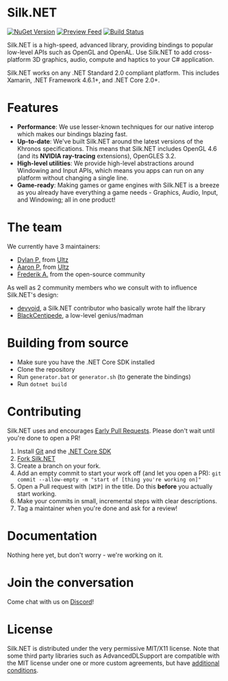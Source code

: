 # Silk.NET
[![NuGet Version](https://img.shields.io/nuget/v/Silk.NET.OpenGL)](https://nuget.org/packages?q=Silk.NET) [![Preview Feed](https://img.shields.io/badge/nuget-experimental%20feed-yellow)](https://dev.azure.com/UltzLimited/Silk.NET/_packaging?_a=feed&feed=Experimental) [![Build Status](https://dev.azure.com/UltzLimited/Silk.NET/_apis/build/status/Ultz.Silk.NET?branchName=master)](https://dev.azure.com/UltzLimited/Silk.NET/_build/latest?definitionId=2&branchName=master)

Silk.NET is a high-speed, advanced library, providing bindings to popular low-level APIs such as OpenGL and OpenAL. Use Silk.NET to add cross-platform 3D graphics, audio, compute and haptics to your C# application.

Silk.NET works on any .NET Standard 2.0 compliant platform. This includes Xamarin, .NET Framework 4.6.1+, and .NET Core 2.0+.

# Features
- **Performance**: We use lesser-known techniques for our native interop which makes our bindings blazing fast.
- **Up-to-date**: We've built Silk.NET around the latest versions of the Khronos specifications. This means that Silk.NET includes OpenGL 4.6 (and its **NVIDIA ray-tracing** extensions), OpenGLES 3.2.
- **High-level utilities**: We provide high-level abstractions around Windowing and Input APIs, which means you apps can run on any platform without changing a single line.
- **Game-ready**: Making games or game engines with Silk.NET is a breeze as you already have everything a game needs - Graphics, Audio, Input, and Windowing; all in one product!

# The team
We currently have 3 maintainers:
- [Dylan P.](https://github.com/Perksey) from [Ultz](https://github.com/Ultz)
- [Aaron P.](https://github.com/AzyIsCool) from [Ultz](https://github.com/Ultz)
- [Frederik A.](https://github.com/frederikja163) from the open-source community

As well as 2 community members who we consult with to influence Silk.NET's design:
- [devvoid](https://github.com/devvoid), a Silk.NET contributor who basically wrote half the library
- [BlackCentipede](https://github.com/BlackCentipede), a low-level genius/madman

# Building from source

- Make sure you have the .NET Core SDK installed
- Clone the repository
- Run `generator.bat` or `generator.sh` (to generate the bindings)
- Run `dotnet build`

# Contributing

Silk.NET uses and encourages [Early Pull Requests](https://medium.com/practical-blend/pull-request-first-f6bb667a9b6). Please don't wait until you're done to open a PR!

1. Install [Git](https://git-scm.com/downloads) and the [.NET Core SDK](https://www.microsoft.com/net/download)
1. [Fork Silk.NET](https://github.com/Ultz/Silk.NET/fork)
1. Create a branch on your fork.
1. Add an empty commit to start your work off (and let you open a PR): `git commit --allow-empty -m "start of [thing you're working on]"`
1. Open a Pull request with `[WIP]` in the title. Do this **before** you actually start working.
1. Make your commits in small, incremental steps with clear descriptions.
1. Tag a maintainer when you're done and ask for a review!

# Documentation

Nothing here yet, but don't worry - we're working on it.

# Join the conversation

Come chat with us on [Discord](https://discord.gg/DTHHXRt)!

# License
Silk.NET is distributed under the very permissive MIT/X11 license. Note that some third party libraries such as AdvancedDLSupport are compatible with the MIT license under one or more custom agreements, but have [additional conditions](https://github.com/Ultz/Silk.NET/blob/master/THIRD_PARTIES.md).
